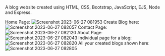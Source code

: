 A blog website created using HTML, CSS, Bootstrap, JavaScript, EJS, Node and Express.

Home Page:
![Screenshot 2023-06-27 081953](https://github.com/aryaa0502/blog/assets/101689725/f8300b73-1e20-4ac0-8bfe-538d848825cc)
Create Blog here:
![Screenshot 2023-06-27 082057](https://github.com/aryaa0502/blog/assets/101689725/1fb3226d-c27b-46ee-a4ee-deb1a7698a2b)
Contact Page:
![Screenshot 2023-06-27 082120](https://github.com/aryaa0502/blog/assets/101689725/45aa1b7b-e675-4bec-9856-7a7b1b169256)
About Page:
![Screenshot 2023-06-27 082043](https://github.com/aryaa0502/blog/assets/101689725/400fcdfc-aecc-44fd-b07f-012672122d7f)
Individual page for a blog:
![Screenshot 2023-06-27 082820](https://github.com/aryaa0502/blog/assets/101689725/a5344faa-dd34-4a48-a92a-17155bf1dc8a)
All your created blogs shown here:
![Screenshot 2023-06-27 082805](https://github.com/aryaa0502/blog/assets/101689725/6b2355cc-b591-4017-9b7a-945628a71a23)
